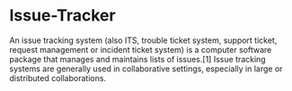 # Issue-Tracker
An issue tracking system (also ITS, trouble ticket system, support ticket, request management or incident ticket system) is a computer software package that manages and maintains lists of issues.[1] Issue tracking systems are generally used in collaborative settings, especially in large or distributed collaborations.
